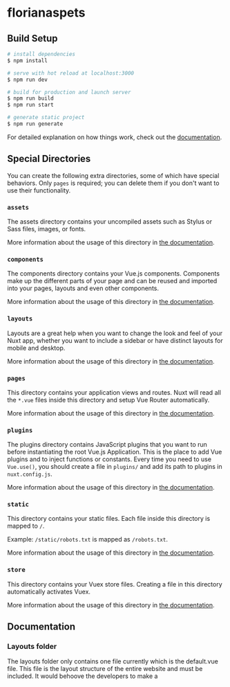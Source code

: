 # florianaspets

## Build Setup

```bash
# install dependencies
$ npm install

# serve with hot reload at localhost:3000
$ npm run dev

# build for production and launch server
$ npm run build
$ npm run start

# generate static project
$ npm run generate
```

For detailed explanation on how things work, check out the [documentation](https://nuxtjs.org).

## Special Directories

You can create the following extra directories, some of which have special behaviors. Only `pages` is required; you can delete them if you don't want to use their functionality.

### `assets`

The assets directory contains your uncompiled assets such as Stylus or Sass files, images, or fonts.

More information about the usage of this directory in [the documentation](https://nuxtjs.org/docs/2.x/directory-structure/assets).

### `components`

The components directory contains your Vue.js components. Components make up the different parts of your page and can be reused and imported into your pages, layouts and even other components.

More information about the usage of this directory in [the documentation](https://nuxtjs.org/docs/2.x/directory-structure/components).

### `layouts`

Layouts are a great help when you want to change the look and feel of your Nuxt app, whether you want to include a sidebar or have distinct layouts for mobile and desktop.

More information about the usage of this directory in [the documentation](https://nuxtjs.org/docs/2.x/directory-structure/layouts).


### `pages`

This directory contains your application views and routes. Nuxt will read all the `*.vue` files inside this directory and setup Vue Router automatically.

More information about the usage of this directory in [the documentation](https://nuxtjs.org/docs/2.x/get-started/routing).

### `plugins`

The plugins directory contains JavaScript plugins that you want to run before instantiating the root Vue.js Application. This is the place to add Vue plugins and to inject functions or constants. Every time you need to use `Vue.use()`, you should create a file in `plugins/` and add its path to plugins in `nuxt.config.js`.

More information about the usage of this directory in [the documentation](https://nuxtjs.org/docs/2.x/directory-structure/plugins).

### `static`

This directory contains your static files. Each file inside this directory is mapped to `/`.

Example: `/static/robots.txt` is mapped as `/robots.txt`.

More information about the usage of this directory in [the documentation](https://nuxtjs.org/docs/2.x/directory-structure/static).

### `store`

This directory contains your Vuex store files. Creating a file in this directory automatically activates Vuex.

More information about the usage of this directory in [the documentation](https://nuxtjs.org/docs/2.x/directory-structure/store).



## Documentation

### Layouts folder
The layouts folder only contains one file currently which is the default.vue file. This
file is the layout structure of the entire website and must be included. It would behoove 
the developers to make a <template> <header> <nuxt> <footer> <template> structure where
the entire site is wrapped in a template and with the nuxt app being injected into the template.
The header and footer would always appear in the app with only the nuxt content changing.

### Middleware folder
The middleware folder only has an auth.js file in it currently and it must be configged 
in the nuxt.config.js file prior to it being read in the app. This file checks the route
trying to be reached as well as the authentication of a user. If the user isn't authenticated
and is trying to reach a protected route they will be redirected. Upon authentication through
the signin page they will again be redirected but this time into the protected route.

### Store folder
This folder is not required but will be used in this project. The store a store is a 
centralized location to keep up with data that is available across all the application components. 
The store handles all states
of the user. It handles any major changes in state and ensures that all errors are handled
in this manner. It also creates for a better/bug-free environment when implemented. The store
works in this manner: it contains actions, mutations, and state. When an action is called 
the state is changed using a mutation. More information on the usage (highly recommend) of
the store can be found here
- [@NuxtStore](https://vueschool.io/articles/vuejs-tutorials/what-is-a-store-in-vue-js/#:~:text=In%20Vue%2C%20as%20well%20as,that%20belongs%20in%20a%20store.)

### nuxt.config.js
#### Routing
This file contains all of the configs for nuxt including plugins, middleware, metadata etc. 
Nuxt using file routing automatically so the pages folder contains automatic routing except
for dynamic routing such as pet:id where the individual
pet is necessary. All of that can be configured in the router portion of the config file.
More information on dynamic routing for nuxt can be found here
- [@NuxtDynamicRouting](https://nuxtjs.org/examples/routing/dynamic-pages)

Also configured in the router is the middleware. The only configuration currently is for
authentication purposes and is set to 'auth'. The middleware will run prior to the loading
the current pages. In our case it will run before getting to any of the auth routes.
More information on middleware can be found here 
- [@NuxtMiddleware](https://nuxtjs.org/examples/middlewares/router)

#### Modules
The modules config in this file is responsible for the config for any modules installed
such as pwa, firebase, axios etc. This is where the firebase configs go and where services
are authorized. Firebase requires you to instantiate services prior to usage so services
such as auth,firestore, functions etc. must be instantiated here prior to their usage.
Furthermore, methods must also be initialized here such as state change for the store. 

